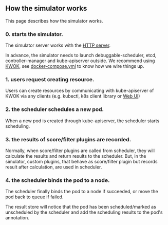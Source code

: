 ## How the simulator works

This page describes how the simulator works.

### 0. starts the simulator.

The simulator server works with the [HTTP server](api.md).

In advance, the simulator needs to launch debuggable-scheduler, etcd, controller-manager and kube-apiserver outside.
We recommend using [KWOK](https://github.com/kubernetes-sigs/kwok), see [docker-compose.yml](../../docker-compose.yml) to know how we wire things up.

### 1. users request creating resource.

Users can create resources by communicating with kube-apiserver of KWOK via any clients (e.g. kubectl, k8s client library or [Web UI](../../web))

### 2. the scheduler schedules a new pod.

When a new pod is created through kube-apiserver, the scheduler starts scheduling.

### 3. the results of score/filter plugins are recorded.

Normally, when score/filter plugins are called from scheduler, they will calculate the results and return results to the scheduler.
But, in the simulator, custom plugins, that behave as score/filter plugin but records result after calculation, are used in scheduler.

### 4. the scheduler binds the pod to a node.

The scheduler finally binds the pod to a node if succeeded, or move the pod back to queue if failed.

The result store will notice that the pod has been scheduled/marked as unscheduled by the scheduler and add the scheduling results to the pod's annotation.
